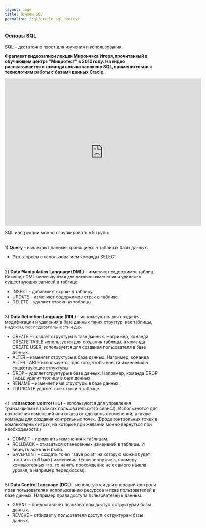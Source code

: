 ```yaml
---
layout: page
title: Основы SQL
permalink: /sql/oracle_sql_basics/
---
```


### Основы SQL


SQL – достаточно прост для изучения и использования.


<p>
<strong>Фрагмент видеозаписи лекции Мирончика Игоря, прочитанный в обучающем центре "Микротест" в 2010 году. На видео рассказывается о командах языка запросов SQL, применительно к технологиям работы с базами данных Oracle. </strong>
</p>

<div align="center">
<iframe title="YouTube video player" width="640" height="480" src="http://www.youtube.com/embed/ozIldJZQgqE" frameborder="0"></iframe>
</div>


SQL инструкции можно сгруппировать в 5 групп:

<br/>
1) <strong>Query</strong> – извлекают данные, хранящиеся в таблицах базы данных.

<ul>
<li>Это запросы с использованием команды SELECT.</li>
</ul>

<br/>
2) <strong>Data Manipulation Language (DML)</strong> - изменяют содержимое таблиц. Команды DML используются для вставки изменения и удаления существующих записей в таблице:

<ul>
<li>INSERT  - добавляют строки в таблицу.</li>
<li>UPDATE – изменяют содержимое строк в таблице.</li>
<li>DELETE – удаляют строки из таблицы.</li>
</ul>

<br/>
3) <strong>Data Definition Language (DDL) </strong> – используются для создания, модификации и удаления в базе данных таких структур, как таблицы, индексы, последовательности и д.р.

<ul>
<li>CREATE – создает структуры в тазе данных. Например, команда  CREATE TABLE используется для создания таблицы, а команда CREATE USER, используется для создания пользователя в базе данных.</li>
<li>ALTER – изменяет структуры в базе данных. Например, команда ALTER TABLE используется, для того, чтобы внести изменения в существующие структуры.</li>
<li>DROP – удаляет структуры в базе данных. Например, команда DROP TABLE удалит таблицу в базе данных.</li>
<li>RENAME – изменяет имя структуры в базе данных.</li>
<li>TRUNCATE удаляет все строки в таблице. </li>
</ul>

<br/>
4) <strong>Transaction Control (TC)</strong> -  используются для управления транзакциями в (рамках пользовательского сеанса). Используются для сохранения изменений или отказа от сделанных изменений, а также команды для создания контрольных точек. (Вроде контрольных точек в компьютерных играх, на которые при желании можно вернуться при необходимости.)


<ul>
<li>COMMIT – применить изменения к таблицам.</li>
<li>ROLLBACK – отказаться от внесенных изменений в таблицы. И вернуть все как и было.</li>
<li>SAVEPOINT – создать точку “save point” на которую можно будет откатить (roll back) изменения.  (Если вернуться к примеру компьютерных игр, то начать прохождение не с самого начала уровня, а например перед босом).</li>
</ul>

<br/>
5) <strong> Data Control Language (DCL) </strong> - используются для операций контроля прав пользователя к использованию ресурсов и прав пользователей в базе данных. Например права доступа пользователей к данным.


<ul>
<li>GRANT – предоставляет пользователю доступ к структурам базы данных.</li>
<li>REVOKE – отбирает у пользователя  доступ к структурам базы данных.</li>
</ul>
